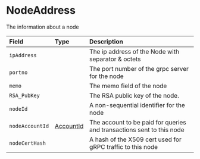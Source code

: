 # NodeAddress

The information about a node

| Field | Type | Description |
| :--- | :--- | :--- |
| `ipAddress` |  | The ip address of the Node with separator & octets |
| `portno` |  | The port number of the grpc server for the node |
| `memo` |  | The memo field of the node |
| `RSA_PubKey` |  | The RSA public key of the node. |
| `nodeId` |  | A non-sequential identifier for the node |
| `nodeAccountId` | [AccountId](accountid.md) | The account to be paid for queries and transactions sent to this node |
| `nodeCertHash` |  | A hash of the X509 cert used for gRPC traffic to this node |

####   <a id="undefined"></a>

